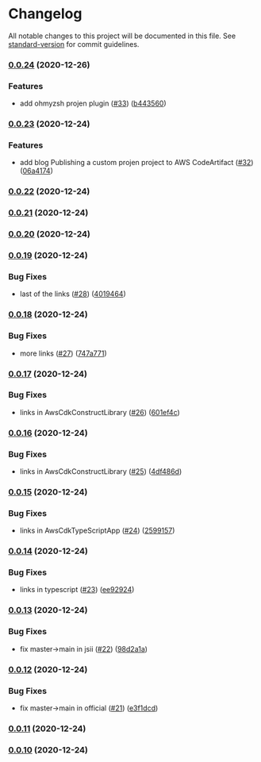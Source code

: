 # Changelog

All notable changes to this project will be documented in this file. See [standard-version](https://github.com/conventional-changelog/standard-version) for commit guidelines.

### [0.0.24](https://github.com/p6m7g8/awesome-projen/compare/v0.0.23...v0.0.24) (2020-12-26)


### Features

* add ohmyzsh projen plugin ([#33](https://github.com/p6m7g8/awesome-projen/issues/33)) ([b443560](https://github.com/p6m7g8/awesome-projen/commit/b4435609ed2afedf11980be9757c275584be3c35))

### [0.0.23](https://github.com/p6m7g8/awesome-projen/compare/v0.0.22...v0.0.23) (2020-12-24)


### Features

* add blog Publishing a custom projen project to AWS CodeArtifact ([#32](https://github.com/p6m7g8/awesome-projen/issues/32)) ([06a4174](https://github.com/p6m7g8/awesome-projen/commit/06a4174194de4b441436761f7af22dd30b61854c))

### [0.0.22](https://github.com/p6m7g8/awesome-projen/compare/v0.0.21...v0.0.22) (2020-12-24)

### [0.0.21](https://github.com/p6m7g8/awesome-projen/compare/v0.0.20...v0.0.21) (2020-12-24)

### [0.0.20](https://github.com/p6m7g8/awesome-projen/compare/v0.0.19...v0.0.20) (2020-12-24)

### [0.0.19](https://github.com/p6m7g8/awesome-projen/compare/v0.0.18...v0.0.19) (2020-12-24)


### Bug Fixes

* last of the links ([#28](https://github.com/p6m7g8/awesome-projen/issues/28)) ([4019464](https://github.com/p6m7g8/awesome-projen/commit/401946466c8ed41eb6d8e7234b8b6eb3393bb2f9))

### [0.0.18](https://github.com/p6m7g8/awesome-projen/compare/v0.0.17...v0.0.18) (2020-12-24)


### Bug Fixes

* more links ([#27](https://github.com/p6m7g8/awesome-projen/issues/27)) ([747a771](https://github.com/p6m7g8/awesome-projen/commit/747a7716ebd77489cc54caf118852e34182531cf))

### [0.0.17](https://github.com/p6m7g8/awesome-projen/compare/v0.0.16...v0.0.17) (2020-12-24)


### Bug Fixes

* links in AwsCdkConstructLibrary ([#26](https://github.com/p6m7g8/awesome-projen/issues/26)) ([601ef4c](https://github.com/p6m7g8/awesome-projen/commit/601ef4c912c06ed840cc8206377783e1fec2bbdf))

### [0.0.16](https://github.com/p6m7g8/awesome-projen/compare/v0.0.15...v0.0.16) (2020-12-24)


### Bug Fixes

* links in AwsCdkConstructLibrary ([#25](https://github.com/p6m7g8/awesome-projen/issues/25)) ([4df486d](https://github.com/p6m7g8/awesome-projen/commit/4df486de67874b31782e96f900e58e234870234f))

### [0.0.15](https://github.com/p6m7g8/awesome-projen/compare/v0.0.14...v0.0.15) (2020-12-24)


### Bug Fixes

* links in AwsCdkTypeScriptApp ([#24](https://github.com/p6m7g8/awesome-projen/issues/24)) ([2599157](https://github.com/p6m7g8/awesome-projen/commit/259915725cc69f609aae797f4eb38659799e6607))

### [0.0.14](https://github.com/p6m7g8/awesome-projen/compare/v0.0.13...v0.0.14) (2020-12-24)


### Bug Fixes

* links in typescript ([#23](https://github.com/p6m7g8/awesome-projen/issues/23)) ([ee92924](https://github.com/p6m7g8/awesome-projen/commit/ee92924939479fe384aa0640cba0167a1c4c10d0))

### [0.0.13](https://github.com/p6m7g8/awesome-projen/compare/v0.0.12...v0.0.13) (2020-12-24)


### Bug Fixes

* fix master->main in jsii ([#22](https://github.com/p6m7g8/awesome-projen/issues/22)) ([98d2a1a](https://github.com/p6m7g8/awesome-projen/commit/98d2a1a117f266a0031da5c0c9b324e24db59c6f))

### [0.0.12](https://github.com/p6m7g8/awesome-projen/compare/v0.0.11...v0.0.12) (2020-12-24)


### Bug Fixes

* fix master->main in official ([#21](https://github.com/p6m7g8/awesome-projen/issues/21)) ([e3f1dcd](https://github.com/p6m7g8/awesome-projen/commit/e3f1dcd1a20236293a5694f99fc7a041988f0e45))

### [0.0.11](https://github.com/p6m7g8/awesome-projen/compare/v0.0.10...v0.0.11) (2020-12-24)

### [0.0.10](https://github.com/p6m7g8/awesome-projen/compare/v0.0.9...v0.0.10) (2020-12-24)
